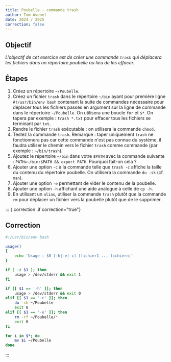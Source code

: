 ```yaml
---
title: Poubelle - commande trash
author: Tom Avenel
date: 2024 / 2025
correction: false
---
```


## Objectif

_L'objectif de cet exercice est de créer une commande `trash` qui déplacera les fichiers dans un répertoire poubelle au lieu de les effacer._

## Étapes

1. Créez un répertoire `~/Poubelle`.
2. Créez un fichier `trash` dans le répertoire `~/bin` ayant pour première ligne `#!/usr/bin/env bash` contenant la suite de commandes nécessaire pour déplacer tous les fichiers passés en argument sur la ligne de commande dans le répertoire `~/Poubelle`.
   On utilisera une boucle `for` et `$*`. On tapera par exemple : `trash *.txt` pour effacer tous les fichiers se terminant par `txt`.
3. Rendre le fichier `trash` exécutable : on utilisera la commande `chmod`.
4. Testez la commande `trash`. Remarque : taper uniquement `trash` ne fonctionnera pas car cette commande n'est pas connue du système, il faudra utiliser le chemin vers le fichier `trash` comme commande (par exemple : `~/bin/trash`).
5. Ajoutez le répertoire `~/bin` dans votre `$PATH` avec la commande suivante : `PATH=~/bin:$PATH && export PATH`. Pourquoi fait-on cela ?
6. Ajouter une option `-c` à la commande telle que `trash -c` affiche la taille du contenu du répertoire poubelle. On utilisera la commande `du -sk` (cf. `man`).
7. Ajouter une option `-e` permettant de vider le contenu de la poubelle.
8. Ajouter une option `-h` affichant une aide analogue à celle de `cp -h`.
9. En utilisant un `alias`, utiliser la commande `trash` plutôt que la commande `rm` pour déplacer un fichier vers la poubelle plutôt que de le supprimer.

::: {.correction .if correction="true"}
## Correction

```bash
#!/usr/bin/env bash

usage()
{
    echo 'Usage : $0 [-h|-e|-c] [fichier1 ... fichiern]'
}

if [ -z $1 ]; then
    usage > /dev/stderr && exit 1
fi

if [[ $1 == '-h' ]]; then
    usage > /dev/stderr && exit 0
elif [[ $1 == '-c' ]]; then
    du -sk ~/Poubelle
    exit 0
elif [[ $1 == '-e' ]]; then
    rm -rf ~/Poubelle/*
    exit 0
fi

for i in $*; do
    mv $i ~/Poubelle
done
```
:::
